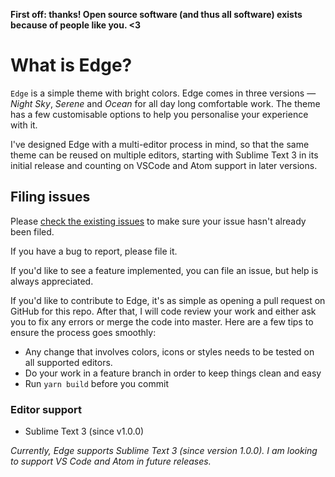 **First off: thanks! Open source software (and thus all software) exists because of people like you. <3**

# What is Edge?

`Edge` is a simple theme with bright colors. Edge comes in three versions — *Night Sky*, *Serene* and *Ocean* for all day long comfortable work. The theme has a few customisable options to help you personalise your experience with it.

I've designed Edge with a multi-editor process in mind, so that the same theme can be reused on multiple editors, starting with Sublime Text 3 in its initial release and counting on VSCode and Atom support in later versions.

## Filing issues

Please [check the existing issues](https://github.com/mozilla/localForage/issues) to make sure your issue hasn't already been filed.

If you have a bug to report, please file it.

If you'd like to see a feature implemented, you can file an issue, but help is always appreciated.

If you'd like to contribute to Edge, it's as simple as opening a pull request on GitHub for this repo. After that, I will code review your work and either ask you to fix any errors or merge the code into master. Here are a few tips to ensure the process goes smoothly:

* Any change that involves colors, icons or styles needs to be tested on all supported editors.
* Do your work in a feature branch in order to keep things clean and easy
* Run `yarn build` before you commit

### Editor support

* Sublime Text 3 (since v1.0.0)

*Currently, Edge supports Sublime Text 3 (since version 1.0.0). I am looking to support VS Code and Atom in future releases.*
